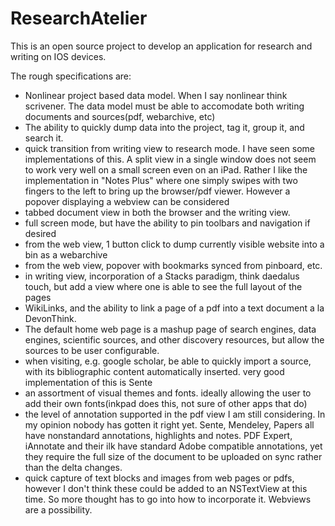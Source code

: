 ResearchAtelier
===============
This is an open source project to develop an application for research and writing on IOS devices.  

The rough specifications are:

* Nonlinear project based data model. When I say nonlinear think scrivener. The data model must be able to accomodate both writing documents and sources(pdf, webarchive, etc)
*  The ability to quickly dump data into the project, tag it, group it, and search it.
* quick transition from writing view to research mode. I have seen some implementations of this. A split view in a single window does not seem to work very well on a small screen even on an iPad. Rather I like the implementation in "Notes Plus" where one simply swipes with two fingers to the left to bring up the browser/pdf viewer. However a popover displaying a webview can be considered
* tabbed document view in both the browser and the writing view.
* full screen mode, but have the ability to pin toolbars and navigation if desired
* from the web view, 1 button click to dump currently visible website into a bin as a webarchive
* from the web view, popover with bookmarks synced from pinboard, etc.
* in writing view, incorporation of a Stacks paradigm, think daedalus touch, but add a view where one is able to see the full layout of the pages
* WikiLinks, and the ability to link a page of a pdf into a text document a la DevonThink.
* The default home web page is a mashup page of search engines, data engines, scientific sources, and other discovery resources, but allow the sources to be user configurable.
* when visiting, e.g. google scholar, be able to quickly import a source, with its bibliographic content automatically inserted. very good implementation of this is Sente
* an assortment of visual themes and fonts. ideally allowing the user to add their own fonts(inkpad does this, not sure of other apps that do)
* the level of annotation supported in the pdf view I am still considering. In my opinion nobody has gotten it right yet. Sente, Mendeley, Papers all have nonstandard annotations, highlights and notes. PDF Expert, iAnnotate and their ilk have standard Adobe compatible annotations, yet they require the full size of the document to be uploaded on sync rather than the delta changes.
* quick capture of text blocks and images from web pages or pdfs, however I don't think these could be added to an NSTextView at this time. So more thought has to go into how to incorporate it. Webviews are a possibility. 